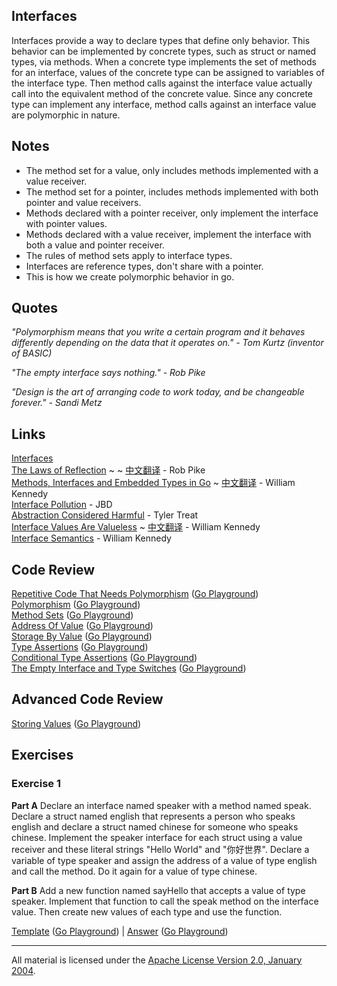## Interfaces

Interfaces provide a way to declare types that define only behavior. This behavior can be implemented by concrete types, such as struct or named types, via methods. When a concrete type implements the set of methods for an interface, values of the concrete type can be assigned to variables of the interface type. Then method calls against the interface value actually call into the equivalent method of the concrete value. Since any concrete type can implement any interface, method calls against an interface value are polymorphic in nature.

## Notes

* The method set for a value, only includes methods implemented with a value receiver.
* The method set for a pointer, includes methods implemented with both pointer and value receivers.
* Methods declared with a pointer receiver, only implement the interface with pointer values.
* Methods declared with a value receiver, implement the interface with both a value and pointer receiver.
* The rules of method sets apply to interface types.
* Interfaces are reference types, don't share with a pointer.
* This is how we create polymorphic behavior in go.

## Quotes

_"Polymorphism means that you write a certain program and it behaves differently depending on the data that it operates on." - Tom Kurtz (inventor of BASIC)_

_"The empty interface says nothing." - Rob Pike_

_"Design is the art of arranging code to work today, and be changeable forever." - Sandi Metz_

## Links

[Interfaces](https://golang.org/doc/effective_go.html#interfaces)    
[The Laws of Reflection](https://blog.golang.org/laws-of-reflection) ~ ~ [中文翻译](https://studygolang.com/articles/15160) - Rob Pike    
[Methods, Interfaces and Embedded Types in Go](https://www.ardanlabs.com/blog/2014/05/methods-interfaces-and-embedded-types.html) ~ [中文翻译](https://studygolang.com/articles/2935) - William Kennedy    
[Interface Pollution](https://medium.com/@rakyll/interface-pollution-in-go-7d58bccec275) - JBD    
[Abstraction Considered Harmful](https://bravenewgeek.com/abstraction-considered-harmful/) - Tyler Treat    
[Interface Values Are Valueless](https://www.ardanlabs.com/blog/2018/03/interface-values-are-valueless.html) ~ [中文翻译](https://studygolang.com/articles/12802) - William Kennedy    
[Interface Semantics](https://www.ardanlabs.com/blog/2017/07/interface-semantics.html) - William Kennedy    

## Code Review

[Repetitive Code That Needs Polymorphism](example0/example0.go) ([Go Playground](https://play.golang.org/p/Txsuzcpdran))  
[Polymorphism](example1/example1.go) ([Go Playground](https://play.golang.org/p/J7OWzPzV40w))  
[Method Sets](example2/example2.go) ([Go Playground](https://play.golang.org/p/N50ocjUekf3))  
[Address Of Value](example3/example3.go) ([Go Playground](https://play.golang.org/p/w981JSUcVZ2))  
[Storage By Value](example4/example4.go) ([Go Playground](https://play.golang.org/p/6U232Ue_BY0))  
[Type Assertions](example5/example5.go) ([Go Playground](https://play.golang.org/p/f47JMTj2eId))  
[Conditional Type Assertions](example6/example6.go) ([Go Playground](https://play.golang.org/p/9fYc5RyyvVG))  
[The Empty Interface and Type Switches](example7/example7.go) ([Go Playground](https://play.golang.org/p/iyDfKCIQ4S9))  

## Advanced Code Review

[Storing Values](advanced/example1/example1.go) ([Go Playground](https://play.golang.org/p/yDK5lUiPPHW))

## Exercises

### Exercise 1

**Part A** Declare an interface named speaker with a method named speak. Declare a struct named english that represents a person who speaks english and declare a struct named chinese for someone who speaks chinese. Implement the speaker interface for each struct using a value receiver and these literal strings "Hello World" and "你好世界". Declare a variable of type speaker and assign the address of a value of type english and call the method. Do it again for a value of type chinese.

**Part B** Add a new function named sayHello that accepts a value of type speaker. Implement that function to call the speak method on the interface value. Then create new values of each type and use the function.

[Template](exercises/template1/template1.go) ([Go Playground](https://play.golang.org/p/hfC2-yPI9y6)) |
[Answer](exercises/exercise1/exercise1.go) ([Go Playground](https://play.golang.org/p/mN8Fitr8Wts))
___
All material is licensed under the [Apache License Version 2.0, January 2004](http://www.apache.org/licenses/LICENSE-2.0).
